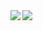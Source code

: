 <a href="https://github.com/anuraghazra/github-readme-stats">
  <img align="left" src="https://github-readme-stats.vercel.app/api?username=mosuka&show_icons=true&theme=darcula"/>
</a>
<a href="https://github.com/anuraghazra/github-readme-stats">
  <img align="left" src="https://github-readme-stats.vercel.app/api/top-langs/?username=mosuka&theme=darcula&hide=JavaScript" />
</a>
